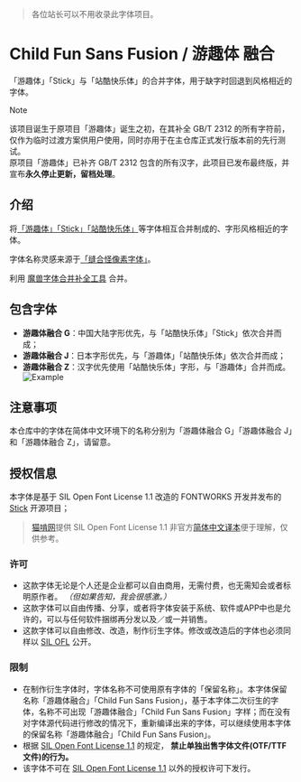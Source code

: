 > 各位站长可以不用收录此字体项目。

# Child Fun Sans Fusion / 游趣体 融合  
「游趣体」「Stick」与「站酷快乐体」的合并字体，用于缺字时回退到风格相近的字体。  

> [!Note]
> 该项目诞生于原项目「游趣体」诞生之初，在其补全 GB/T 2312 的所有字符前，仅作为临时过渡方案供用户使用，同时亦用于在主仓库正式发行版本前的先行测试。  
> 原项目「游趣体」已补齐 GB/T 2312 包含的所有汉字，此项目已发布最终版，并宣布**永久停止更新，留档处理**。

 ## 介绍 
将[「游趣体」](https://github.com/Des-Magmeta/ChildFunSans)[「Stick」](https://github.com/fontworks-fonts/Stick)[「站酷快乐体」](https://github.com/googlefonts/zcool-kuaile)等字体相互合并制成的、字形风格相近的字体。 
  
 字体名称灵感来源于[「缝合怪像素字体」](https://github.com/TakWolf/fusion-pixel-font)。 
  
 利用 [魔兽字体合并补全工具](https://github.com/nowar-fonts/Warcraft-Font-Merger) 合并。

 ## 包含字体
- **游趣体融合 G**：中国大陆字形优先，与「站酷快乐体」「Stick」依次合并而成；  
- **游趣体融合 J**：日本字形优先，与「游趣体」「站酷快乐体」依次合并而成；  
- **游趣体融合 Z**：汉字优先使用「站酷快乐体」字形，与「游趣体」合并而成。  
![Example](https://github.com/user-attachments/assets/6def61eb-4a7b-4541-bcd4-3f820d231ba9)


 ## 注意事项 
 本仓库中的字体在简体中文环境下的名称分别为「游趣体融合 G」「游趣体融合 J」和「游趣体融合 Z」，请留意。 
  
 ## 授权信息 
  
 本字体是基于 SIL Open Font License 1.1 改造的 FONTWORKS 开发并发布的 [Stick](https://github.com/fontworks-fonts/Stick) 开源项目；
 > [猫啃网](https://www.maoken.com/)提供 SIL Open Font License 1.1 非官方[简体中文译本](https://www.maoken.com/ofl)便于理解，仅供参考。 
  
 ### 许可 
  
 - 这款字体无论是个人还是企业都可以自由商用，无需付费，也无需知会或者标明原作者。 *（但如果告知，我会很感激。）* 
 - 这款字体可以自由传播、分享，或者将字体安装于系统、软件或APP中也是允许的，可以与任何软件捆绑再分发以及／或一并销售。 
 - 这款字体可以自由修改、改造，制作衍生字体。修改或改造后的字体也必须同样以 [SIL OFL](https://scripts.sil.org/OFL) 公开。 
  
 ### 限制 
  
 - 在制作衍生字体时，字体名称不可使用原有字体的「保留名称」。本字体保留名称「游趣体融合」「Child Fun Sans Fusion」，基于本字体二次衍生的字体，名称不可出现「游趣体融合」「Child Fun Sans Fusion」字样；而在没有对字体源代码进行修改的情况下，重新编译出来的字体，可以继续使用本字体的保留名称「游趣体融合」「Child Fun Sans Fusion」。 
 - 根据 [SIL Open Font License 1.1](https://scripts.sil.org/OFL) 的规定， **禁止单独出售字体文件(OTF/TTF文件)的行为。** 
 - 该字体不可在 [SIL Open Font License 1.1](https://scripts.sil.org/OFL) 以外的授权许可下发行。
